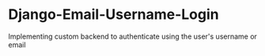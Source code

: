 # Django-Email-Username-Login
Implementing custom backend to authenticate using the user's username or email
